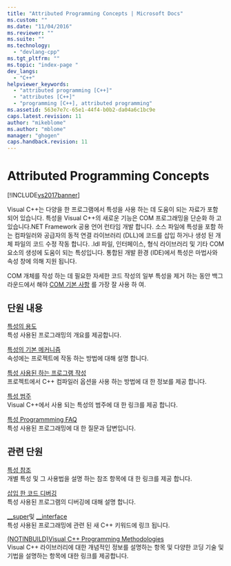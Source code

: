 ```yaml
---
title: "Attributed Programming Concepts | Microsoft Docs"
ms.custom: ""
ms.date: "11/04/2016"
ms.reviewer: ""
ms.suite: ""
ms.technology: 
  - "devlang-cpp"
ms.tgt_pltfrm: ""
ms.topic: "index-page "
dev_langs: 
  - "C++"
helpviewer_keywords: 
  - "attributed programming [C++]"
  - "attributes [C++]"
  - "programming [C++], attributed programming"
ms.assetid: 563e7e7c-65e1-44f4-b0b2-da04a6c1bc9e
caps.latest.revision: 11
author: "mikeblome"
ms.author: "mblome"
manager: "ghogen"
caps.handback.revision: 11
---
```

# Attributed Programming Concepts
[!INCLUDE[vs2017banner](../assembler/inline/includes/vs2017banner.md)]

Visual C\+\+는 다양을 한 프로그램에서 특성을 사용 하는 데 도움이 되는 자료가 포함 되어 있습니다.  특성을 Visual C\+\+의 새로운 기능은 COM 프로그래밍을 단순화 하 고 있습니다.NET Framework 공용 언어 런타임 개발 합니다.  소스 파일에 특성을 포함 하는 컴파일러와 공급자의 동적 연결 라이브러리 \(DLL\)에 코드를 삽입 하거나 생성 된 개체 파일의 코드 수정 작동 합니다.  .Idl 파일, 인터페이스, 형식 라이브러리 및 기타 COM 요소의 생성에 도움이 되는 특성입니다.  통합된 개발 환경 \(IDE\)에서 특성은 마법사와 속성 창에 의해 지원 됩니다.  
  
 COM 개체를 작성 하는 데 필요한 자세한 코드 작성의 일부 특성을 제거 하는 동안 백그라운드에서 해야  [COM 기본 사항](http://msdn.microsoft.com/library/windows/desktop/ms694363) 를 가장 잘 사용 하 여.  
  
## 단원 내용  
 [특성의 용도](../windows/purpose-of-attributes.md)  
 특성 사용된 프로그래밍의 개요를 제공합니다.  
  
 [특성의 기본 메커니즘](../windows/basic-mechanics-of-attributes.md)  
 속성에는 프로젝트에 작동 하는 방법에 대해 설명 합니다.  
  
 [특성 사용된 하는 프로그램 작성](../windows/building-an-attributed-program.md)  
 프로젝트에서 C\+\+ 컴파일러 옵션을 사용 하는 방법에 대 한 정보를 제공 합니다.  
  
 [특성 범주](../windows/attribute-categories.md)  
 Visual C\+\+에서 사용 되는 특성의 범주에 대 한 링크를 제공 합니다.  
  
 [특성 Programmming FAQ](../windows/attribute-programming-faq.md)  
 특성 사용된 프로그래밍에 대 한 질문과 답변입니다.  
  
## 관련 단원  
 [특성 참조](../windows/cpp-attributes-reference.md)  
 개별 특성 및 그 사용법을 설명 하는 참조 항목에 대 한 링크를 제공 합니다.  
  
 [삽입 한 코드 디버깅](../Topic/How%20to:%20Debug%20Injected%20Code.md)  
 특성 사용된 프로그램의 디버깅에 대해 설명 합니다.  
  
 [\_\_super](../cpp/super.md)및  [\_\_interface](../cpp/interface.md)  
 특성 사용된 프로그래밍에 관련 된 새 C\+\+ 키워드에 링크 됩니다.  
  
 [\(NOTINBUILD\)Visual C\+\+ Programming Methodologies](http://msdn.microsoft.com/ko-kr/0822f806-fa81-4b65-bf0f-1e2921f30c95)  
 Visual C\+\+ 라이브러리에 대한 개념적인 정보를 설명하는 항목 및 다양한 코딩 기술 및 기법을 설명하는 항목에 대한 링크를 제공합니다.